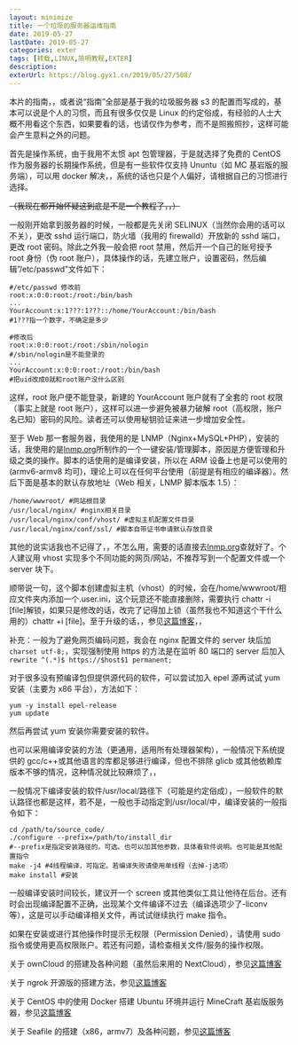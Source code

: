 ```yaml
---
layout: minimize
title: 一个垃圾的服务器运维指南
date: 2019-05-27
lastDate: 2019-05-27
categories: exter
tags: [转载,LINUX,简明教程,EXTER]
description:
exterUrl: https://blog.gyx1.cn/2019/05/27/508/
---
```


本片的指南，，或者说“指南”全部是基于我的垃圾服务器 s3 的配置而写成的，基本可以说是个人的习惯，而且有很多仅仅是 Linux 的约定俗成，有经验的人士大概不用看这个东西，如果要看的话，也请仅作为参考，而不是照搬照抄，这样可能会产生意料之外的问题。

首先是操作系统，由于我用不太惯 apt 包管理器，于是就选择了免费的 CentOS 作为服务器的长期操作系统，但是有一些软件仅支持 Ununtu（如 MC 基岩版的服务端），可以用 docker 解决，，系统的话也只是个人偏好，请根据自己的习惯进行选择。

~~（我现在都开始怀疑这到底是不是一个教程了，，）~~

一般刚开始拿到服务器的时候，一般都是先关闭 SELINUX（当然你会用的话可以不关），更改 sshd 运行端口，防火墙（我用的 firewalld）开放新的 sshd 端口，更改 root 密码。除此之外我一般会把 root 禁用，然后开一个自己的账号授予 root 身份（伪 root 账户），具体操作的话，先建立账户，设置密码，然后编辑”/etc/passwd”文件如下：

```
#/etc/passwd 修改前
root:x:0:0:root:/root:/bin/bash
...
YourAccount:x:1???:1???::/home/YourAccount:/bin/bash
#1???指一个数字，不确定是多少

#修改后
root:x:0:0:root:/root:/sbin/nologin
#/sbin/nologin是不能登录的
...
YourAccount:x:0:0:root:/root:/bin/bash
#把uid改成0就和root账户没什么区别
```

这样，root 账户便不能登录，新建的 YourAccount 账户就有了全套的 root 权限（事实上就是 root 账户），这样可以进一步避免被暴力破解 root（高权限，账户名已知）密码的风险。读者还可以使用秘钥验证来进一步增加安全性。

至于 Web 那一套服务器，我使用的是 LNMP（Nginx+MySQL+PHP），安装的话，我使用的是[lnmp.org](https://lnmp.org)所制作的一个一键安装/管理脚本，原因是方便管理和升级之类的操作。脚本的话使用的是编译安装，所以在 ARM 设备上也是可以使用的(armv6-armv8 均可)，理论上可以在任何平台使用（前提是有相应的编译器）。然后下面是基本的默认存放地址（Web 相关，LNMP 脚本版本 1.5）：

```
/home/wwwroot/ #网站根目录
/usr/local/nginx/ #nginx相关目录
/usr/local/nginx/conf/vhost/ #虚拟主机配置文件目录
/usr/local/nginx/conf/ssl/ #脚本自带证书申请默认存放目录
```

其他的说实话我也不记得了，，不怎么用，需要的话直接去[lnmp.org](https://lnmp.org)查就好了。个人建议用 vhost 实现多个不同功能的网页/网站，不推荐写到一个配置文件或一个 server 块下。

顺带说一句，这个脚本创建虚拟主机（vhost）的时候，会在/home/wwwroot/相应文件夹内添加一个.user.ini，这个玩意还不能直接删除，需要执行 chattr -i [file]解锁，如果只是修改的话，改完了记得加上锁（虽然我也不知道这个干什么用的）chattr +i [file]。至于升级的话，，参见[这篇博客](https://blog.gyx1.cn/2018/12/19/259/)，，

补充：一般为了避免网页编码问题，我会在 nginx 配置文件的 server 块后加`charset utf-8;`，实现强制使用 https 的方法是在监听 80 端口的 server 后加入`rewrite ^(.*)$ https://$host$1 permanent;`

对于很多没有预编译包但提供源代码的软件，可以尝试加入 epel 源再试试 yum 安装（主要为 x86 平台），方法如下：

```
yum -y install epel-release
yum update
```

然后再尝试 yum 安装你需要安装的软件。

也可以采用编译安装的方法（更通用，适用所有处理器架构），一般情况下系统提供的 gcc/c++或其他语言的库都足够进行编译，但也不排除 glicb 或其他依赖库版本不够的情况，这种情况就比较麻烦了，，

一般情况下编译安装的软件/usr/local/路径下（可能是约定俗成），一般软件的默认路径也都是这样，若不是，一般也手动指定到/usr/local/中，编译安装的一般指令如下：

```
cd /path/to/source_code/
./configure --prefix=/path/to/install_dir
#--prefix是指定安装路径的，可选。也可以加其他参数，具体看软件说明。也可能是其他配置指令
make -j4 #4线程编译，可指定。若编译失败请使用单线程（去掉-j选项）
make install #安装
```

一般编译安装时间较长，建议开一个 screen 或其他类似工具让他待在后台。还有时会出现编译配置不正确，出现某个文件编译不过去（编译选项少了-liconv 等），这是可以手动编译相关文件，再试试继续执行 make 指令。

如果在安装或进行其他操作时提示无权限（Permission Denied），请使用 sudo 指令或使用更高权限账户。若还有问题，请检查相关文件/服务的操作权限。

关于 ownCloud 的搭建及各种问题（虽然后来用的 NextCloud），参见[这篇博客](https://blog.gyx1.cn/2018/10/07/209/)

关于 ngrok 开源版的搭建方法，参见[这篇博客](https://blog.gyx1.cn/2019/03/10/417/)

关于 CentOS 中的使用 Docker 搭建 Ubuntu 环境并运行 MineCraft 基岩版服务器，参见[这篇博客](https://blog.gyx1.cn/2018/10/09/212/)

关于 Seafile 的搭建（x86，armv7）及各种问题，参见[这篇博客](https://blog.gyx1.cn/2019/04/03/447/)